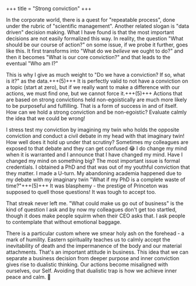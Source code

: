 +++
title = "Strong conviction"
+++

In the corporate world, there is a quest for "repeatable process", done under the rubric of "scientific management". Another related slogan is "data driven" decision making. What I have found is that the most important decisions are not easily formalized this way. In reality, the question "What should be our course of action?" on some issue, if we probe it further, goes like this. It first transforms into "What do we *believe* we ought to do?" and then it becomes "What is our core conviction?" and that leads to the eventual "Who am I?"

This is why I give as much weight to "Do we have a conviction? If so, what is it?" as the data.+++(5)+++ It is perfectly valid to not have a conviction on a topic (start at zero), but if we really want to make a difference with our actions, we must find one, but we cannot force it.+++(5)+++ Actions that are based on strong convictions held non-egoistically are much more likely to be purposeful and fulfilling. That is a form of success in and of itself. How can we hold a strong conviction and be non-egoistic? Evaluate calmly the idea that we could be wrong!

I stress test my conviction by imagining my twin who holds the opposite conviction and conduct a civil debate in my head with that imaginary twin! How well does it hold up under that scrutiny? Sometimes my colleagues are exposed to that debate and they can get confused 😂 I do change my mind when it is warranted and I announce that I have changed my mind. Have I changed my mind on something big? The most important issue is formal credentials. I obtained a PhD and that was out of my youthful conviction that they matter. I made a U-turn. My abandoning academia happened due to my debate with my imaginary twin "What if my PhD is a complete waste of time?"+++(5)+++ It was blasphemy - the prestige of Princeton was supposed to quell those questions! It was tough to accept too.

That streak never left me. "What could make us go out of business" is the kind of question I ask and by now my colleagues don't get too startled, though it does make people squirm when their CEO asks that. I ask people to contemplate that without emotional baggage. 

There is a particular custom where we smear holy ash on the forehead - a mark of humility. Eastern spirituality teaches us to calmly accept the inevitability of death and the impermanence of the body and our material attachments. That's an important attitude in business. This idea that we can separate a business decision from deeper purpose and inner conviction gives rise to dualistic thinking. Our actions become misaligned with ourselves, our Self. Avoiding that dualistic trap is how we achieve inner peace and calm. 🙏